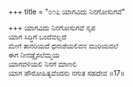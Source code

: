 +++
title = "೦೧೭ ಯಾಗವಿದು ನಿನಗೋಸುಗವೆ"

+++
ಯಾಗವಿದು ನಿನಗೋಸುಗವೆ ನೃಪ  
ಯಾಗ ಸಿದ್ಧಿಗೆ ಬಂದೆವಲ್ಲದೆ   
ಮೇಗೆ ತಾನರಿಯದೆ ಧನಾಶೆಯಲಿವನ ಮುರಿಯವಲೆ  
ಈಗ ನೀನಡ್ಡೈಸಲೆಮ್ಮಯ   
ಯಾಗವಳಿಯಲಿ ನಿನಗೆ ಮಾಣಲಿ   
ಯಾಗ ಪೌರೋಹಿತ್ಯವೆಂದನು ನಗುತ ಸಹದೇವ      ॥17॥